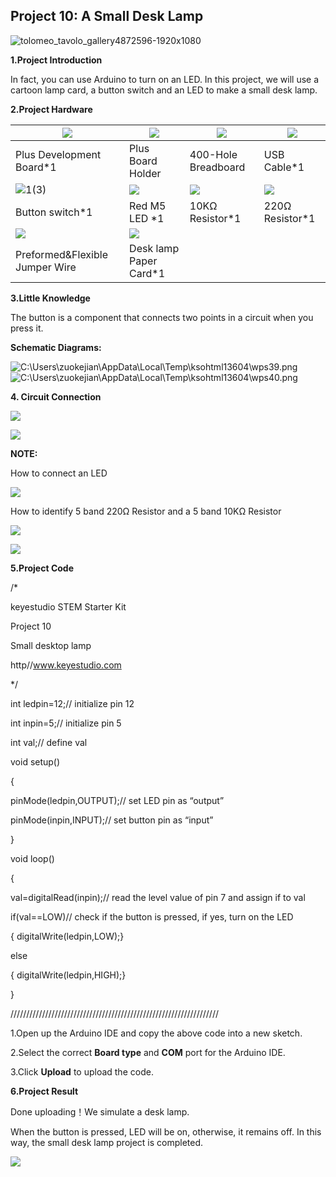 ## Project 10: A Small Desk Lamp

![tolomeo_tavolo_gallery4872596-1920x1080](media/e931e1814038a605ad46cd8f42c8ad42.jpeg)

**1.Project Introduction**

In fact, you can use Arduino to turn on an LED. In this project, we will use a
cartoon lamp card, a button switch and an LED to make a small desk lamp.

**2.Project Hardware**

| ![](media/f4146601f8c339ab8dd8d809dd8f2a6f.png)     | ![](media/51bae5ab9f402a181a081ac1ec81100a.png)   | ![](media/4acb8663d8eefd6412faf78c4e857d6a.png) | ![](media/1896ff0625b4ab1415733f26319421bb.png) |
|-----------------------------------------------------|---------------------------------------------------|-------------------------------------------------|-------------------------------------------------|
| Plus Development Board\*1                           | Plus Board Holder                                 | 400-Hole Breadboard                             | USB Cable\*1                                    |
| ![1(3)](media/83e781515f358202be0ffe9bb759eda0.png) | ![](media/90c822e2daeab4bea8d16603414101f4.png)   | ![](media/e7610766136fd2bfb0693893d7a9bd04.png) | ![](media/098a2730d0b0a2a4b2079e0fc87fd38b.png) |
| Button switch\*1                                    | Red M5 LED \*1                                    | 10KΩ Resistor\*1                                | 220Ω Resistor\*1                                |
|  ![](media/2e0ed860a7b34d364d294599d347d58b.png)    |  ![](media/738aa1be373c06f4ede61e5a9e9bb50e.png)  |                                                 |                                                 |
| Preformed&Flexible Jumper Wire                      | Desk lamp Paper Card\*1                           |                                                 |                                                 |

**3.Little Knowledge**

The button is a component that connects two points in a circuit when you press
it.

**Schematic Diagrams:**  

![C:\\Users\\zuokejian\\AppData\\Local\\Temp\\ksohtml13604\\wps39.png](media/5e42fde9876f9be810d85a7fb8b331f7.png)
![C:\\Users\\zuokejian\\AppData\\Local\\Temp\\ksohtml13604\\wps40.png](media/8677548f9e756281629430d66ba3a460.png)

**4. Circuit Connection**

![](media/ec1ccba8b74df6c2bcef335c4407a8f4.emf)

![](media/3aa65f2402c733bac96e0e6807c014b0.png)

**NOTE:**

How to connect an LED

![](media/42ff6f405dfa128593827de5aa03e94b.png)

How to identify 5 band 220Ω Resistor and a 5 band 10KΩ Resistor

![](media/55c0199544e9819328f6d5778f10d7d0.png)

![](media/246cf3885dc837c458a28123885c9f7b.png)

**5.Project Code**

/\*

keyestudio STEM Starter Kit

Project 10

Small desktop lamp

http//www.keyestudio.com

\*/

int ledpin=12;// initialize pin 12

int inpin=5;// initialize pin 5

int val;// define val

void setup()

{

pinMode(ledpin,OUTPUT);// set LED pin as “output”

pinMode(inpin,INPUT);// set button pin as “input”

}

void loop()

{

val=digitalRead(inpin);// read the level value of pin 7 and assign if to val

if(val==LOW)// check if the button is pressed, if yes, turn on the LED

{ digitalWrite(ledpin,LOW);}

else

{ digitalWrite(ledpin,HIGH);}

}

//////////////////////////////////////////////////////////////////

1.Open up the Arduino IDE and copy the above code into a new sketch.

2.Select the correct **Board type** and **COM** port for the Arduino IDE.

3.Click **Upload** to upload the code.

**6.Project Result**

Done uploading！We simulate a desk lamp.

When the button is pressed, LED will be on, otherwise, it remains off. In this
way, the small desk lamp project is completed.

![](media/9334673e0ff99e0dcdecaf1d211ba4e9.png)
